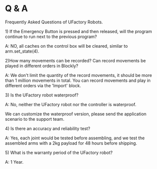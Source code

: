 
# Q & A

Frequently Asked Questions of UFactory Robots.

1\) If the Emergency Button is pressed and then released, will the program continue to run next to the previous program?</mark>

A: NO, all caches on the control box will be cleared, similar to arm.set\_state(4).



2\)How many movements can be recorded? Can record movements be played in different orders in Blockly?</mark>

A: We don't limit the quantity of the record movements, it should be more than 1 million movements in total. You can record movements and play in different orders via the 'Import' block.



3\) Is the UFactory robot waterproof?</mark>

A: No, neither the UFactory robot nor the controller is waterproof.

We can customize the waterproof version, please send the application scenario to the support team.



4\) Is there an accuracy and reliability test?</mark>

A: Yes, each joint would be tested before assembling, and we test the assembled arms with a 2kg payload for 48 hours before shipping.



5\) What is the warranty period of the UFactory robot?</mark>

A: 1 Year.

